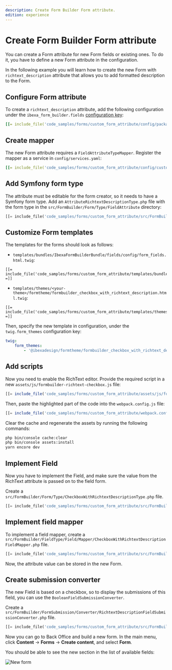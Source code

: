 ```yaml
---
description: Create Form Builder Form attribute. 
edition: experience
---
```


# Create Form Builder Form attribute 

You can create a Form attribute for new Form fields or existing ones.
To do it, you have to define a new Form attribute in the configuration.

In the following example you will learn how to create the new Form with `richtext_description` attribute that allows you to add formatted
description to the Form.

## Configure Form attribute

To create a `richtext_description` attribute,
add the following configuration under the `ibexa_form_builder.fields` [configuration key](configuration.md#configuration-files):

``` yaml
[[= include_file('code_samples/forms/custom_form_attribute/config/packages/form_attribute_config.yaml') =]]
```

## Create mapper

The new Form attribute requires a `FieldAttributeTypeMapper`. Register the mapper as a service in `config/services.yaml`:

``` yaml
[[= include_file('code_samples/forms/custom_form_attribute/config/custom_services.yaml') =]]
```

## Add Symfony form type

The attribute must be editable for the form creator, so it needs to have a Symfony form type.
Add an `AttributeRichtextDescriptionType.php` file with the form type in the `src/FormBuilder/Form/Type/FieldAttribute` directory:

``` php
[[= include_file('code_samples/forms/custom_form_attribute/src/FormBuilder/Form/Type/FieldAttribute/AttributeRichtextDescriptionType.php') =]]
```

## Customize Form templates

The templates for the forms should look as follows:

- `templates/bundles/IbexaFormBuilderBundle/fields/config/form_fields.html.twig`:

``` html+twig
[[= include_file('code_samples/forms/custom_form_attribute/templates/bundles/IbexaFormBuilderBundle/fields/config/form_fields.html.twig') =]]
```

- `templates/themes/<your-theme>/formtheme/formbuilder_checkbox_with_richtext_description.html.twig`:

``` html+twig
[[= include_file('code_samples/forms/custom_form_attribute/templates/themes/standard/formtheme/formbuilder_checkbox_with_richtext_description.html.twig') =]]
```

Then, specify the new template in configuration, under the `twig.form_themes` configuration key:

``` yaml
twig:
    form_themes:
        - '@ibexadesign/formtheme/formbuilder_checkbox_with_richtext_description.html.twig'
```

## Add scripts

Now you need to enable the RichText editor. Provide the required script in a new `assets/js/formbuilder-richtext-checkbox.js` file:

``` js
[[= include_file('code_samples/forms/custom_form_attribute/assets/js/formbuilder-richtext-checkbox.js') =]]
```

Then, paste the highlighted part of the code into the `webpack.config.js` file:

``` js hl_lines="49"
[[= include_file('code_samples/forms/custom_form_attribute/webpack.config.js') =]]
```

Clear the cache and regenerate the assets by running the following commands:

``` bash
php bin/console cache:clear
php bin/console assets:install
yarn encore dev
```

## Implement Field

Now you have to implement the Field, and make sure the value from the RichText attribute is passed on to the field form.

Create a `src/FormBuilder/Form/Type/CheckboxWithRichtextDescriptionType.php` file.

```php
[[= include_file('code_samples/forms/custom_form_attribute/src/FormBuilder/Form/Type/CheckboxWithRichtextDescriptionType.php') =]]
```

## Implement field mapper

To implement a field mapper, create a `src/FormBuilder/FieldType/Field/Mapper/CheckboxWithRichtextDescriptionFieldMapper.php` file.

```php
[[= include_file('code_samples/forms/custom_form_attribute/src/FormBuilder/FieldType/Field/Mapper/CheckboxWithRichtextDescriptionFieldMapper.php') =]]
```

Now, the attribute value can be stored in the new Form.

## Create submission converter

The new Field is based on a checkbox, so to display the submissions of this field, you can use the `BooleanFieldSubmissionConverter`. 

Create a `src/FormBuilder/FormSubmission/Converter/RichtextDescriptionFieldSubmissionConverter.php` file.

```php
[[= include_file('code_samples/forms/custom_form_attribute/src/FormBuilder/FormSubmission/Converter/RichtextDescriptionFieldSubmissionConverter.php') =]]
```

Now you can go to Back Office and build a new form.
In the main menu, click **Content** -> **Forms** -> **Create content**, and select **Form**.

You should be able to see the new section in the list of available fields:

![New form](checkbox_with_richtext_description-item.png)
